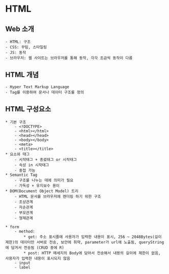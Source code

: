 # HTML

## Web 소개
    - HTML: 구조
    - CSS: 꾸밈, 스타일링
    - JS: 동작
    - 브라우저: 웹 사이트는 브라우저를 통해 동작, 각각 조금씩 동작이 다름

## HTML 개념
    - Hyper Text Markup Language
    - Tag를 이용하여 문서나 데이터 구조를 정의

## HTML 구성요소
    * 기본 구조
        - <!DOCTYPE>
        - <html></html>
        - <head></head>
        - <body></body>
        - <meta>
        - <title></title>
    * 요소와 태그
        - 시작태그 + 종료태그 or 시작태그
        - 속성 in 시작태그
        - 중첩 가능
    * Semantic Tag
        - 구조를 나누는 데에 의미가 필요
        - 가독성 + 유지보수 용이
    * DOM(Document Object Model) 트리
        - HTML 문서를 브라우저에 렌더링 하기 위한 구조
        - 조상관계
        - 자손관계
        - 부모관계
        - 형제관계

    * form
        - method:
            * get: 주소 표시줄에 사용자가 입력한 내용이 표시, 256 ~ 2048Bytes(길이 제한)의 데이터만 서버로 전송, 보안에 취약, parameter가 url에 노출됨, queryString에 담겨서 전송됨 (CRUD 중에 R)
            * post: HTTP 메세지의 Body에 담아서 전송해서 내용의 길이에 제한이 없음, 사용자가 입력한 내용이 표시되지 않음
        - input
        - label